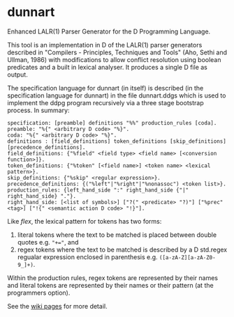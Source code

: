 dunnart
=======

Enhanced LALR(1) Parser Generator for the D Programming Language.

This tool is an implementation in D of the LALR(1) parser generators
described in "Compilers - Principles, Techniques and Tools" (Aho, Sethi
and Ullman, 1986) with modifications to allow conflict resolution using
boolean predicates and a built in lexical analyser.  It produces a
single D file as output.

The specification language for dunnart (in itself) is described (in the
specification language for dunnart) in the file dunnart.ddgs which is
used to implement the ddpg program recursively via a three stage
bootstrap process.  In summary:

```
specification: [preamble] definitions "%%" production_rules [coda].
preamble: "%{" <arbitrary D code> "%}".
coda: "%{" <arbitrary D code> "%}".
definitions : [field_definitions] token_definitions [skip_definitions] [precedence_definitions].
field_definitions: {"%field" <field type> <field name> [<conversion function>]}.
token_definitions: {"%token" [<field name>] <token name> <lexical pattern>}.
skip_definitions: {"%skip" <regular expression>}.
precedence_definitions: {("%left"|"%right"|"%nonassoc") <token list>}.
production_rules: {left_hand_side ":" right_hand_side {"|" right_hand_side} "."}.
right_hand_side: [<list of symbols>] ["?(" <predicate> "?)"] ["%prec" <tag>] ["!{" <semantic action D code> "!}"].
```

Like _flex_, the lexical pattern for tokens has two forms:
 1. literal tokens where the text to be matched is placed between double quotes e.g. `"+="`, and
 2. regex tokens where the text to be matched is described by a D std.regex regualar expression
enclosed in parenthesis e.g. `([a-zA-Z][a-zA-Z0-9_]+)`.

Within the production rules, regex tokens are represented by their names and literal tokens are
represented by their names or their pattern (at the programmers option).

See the [wiki pages](http://github.com/pwil3058/dunnart/wiki) for more detail.
